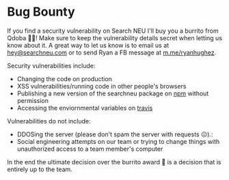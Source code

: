 
# Bug Bounty

If you find a security vulnerability on Search NEU I'll buy you a burrito from Qdoba 🌯🎉! Make sure to keep the vulnerability details secret when letting us know about it. A great way to let us know is to email us at hey@searchneu.com or to send Ryan a FB message at [m.me/ryanhughez](https://m.me/ryanhughez). 

Security vulnerabilities include: 
- Changing the code on production
- XSS vulnerabilities/running code in other people's browsers
- Publishing a new version of the searchneu package on [npm](https://www.npmjs.com/package/searchneu) without permission 
- Accessing the enviornmental variables on [travis](https://travis-ci.org/ryanhugh/searchneu/builds)

Vulnerabilities do not include:
- DDOSing the server (please don't spam the server with requests 😖).:
- Social engineering attempts on our team or trying to change things with unauthorized access to a team member's computer

In the end the ultimate decision over the burrito award 🌯 is a decision that is entirely up to the team. 
